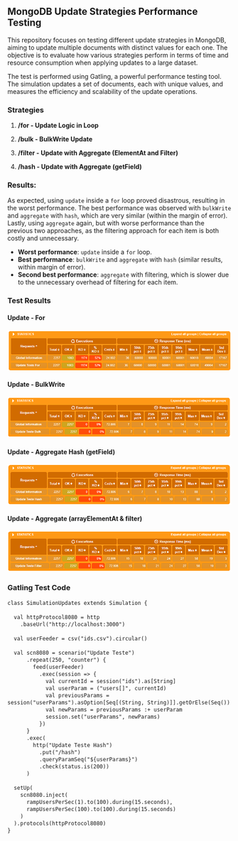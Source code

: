 ## MongoDB Update Strategies Performance Testing

This repository focuses on testing different update strategies in MongoDB, aiming to update multiple documents with distinct values for each one. The objective is to evaluate how various strategies perform in terms of time and resource consumption when applying updates to a large dataset.

The test is performed using Gatling, a powerful performance testing tool. The simulation updates a set of documents, each with unique values, and measures the efficiency and scalability of the update operations.

### Strategies

1. **/for - Update Logic in Loop**

2. **/bulk - BulkWrite Update**

3. **/filter - Update with Aggregate (ElementAt and Filter)**

4. **/hash - Update with Aggregate (getField)**

### Results:

As expected, using `update` inside a `for` loop proved disastrous, resulting in the worst performance. The best performance was observed with `bulkWrite` and `aggregate` with `hash`, which are very similar (within the margin of error). Lastly, using `aggregate` again, but with worse performance than the previous two approaches, as the filtering approach for each item is both costly and unnecessary.

- **Worst performance**: `update` inside a `for` loop.
- **Best performance**: `bulkWrite` and `aggregate` with `hash` (similar results, within margin of error).
- **Second best performance**: `aggregate` with filtering, which is slower due to the unnecessary overhead of filtering for each item.


### Test Results

#### Update - For

![Update - For](./results/update-for.png)

#### Update - BulkWrite

![Update - Bulk](./results/update-bulk.png)

#### Update - Aggregate Hash (getField)

![Update - Hash](./results/update-hash.png)

#### Update - Aggregate (arrayElementAt & filter)

![Update - Filter](./results/update-filter.png)

### Gatling Test Code
```
class SimulationUpdates extends Simulation {

  val httpProtocol8080 = http
    .baseUrl("http://localhost:3000")

  val userFeeder = csv("ids.csv").circular()

  val scn8080 = scenario("Update Teste")
      .repeat(250, "counter") {
        feed(userFeeder)
          .exec(session => {
            val currentId = session("ids").as[String]
            val userParam = ("users[]", currentId)
            val previousParams = session("userParams").asOption[Seq[(String, String)]].getOrElse(Seq())
            val newParams = previousParams :+ userParam
            session.set("userParams", newParams)
          })
      }
      .exec(
        http("Update Teste Hash")
          .put("/hash")
          .queryParamSeq("${userParams}")
          .check(status.is(200))
      )

  setUp(
    scn8080.inject(
      rampUsersPerSec(1).to(100).during(15.seconds),
      rampUsersPerSec(100).to(100).during(15.seconds)
    )
  ).protocols(httpProtocol8080)
}
```
